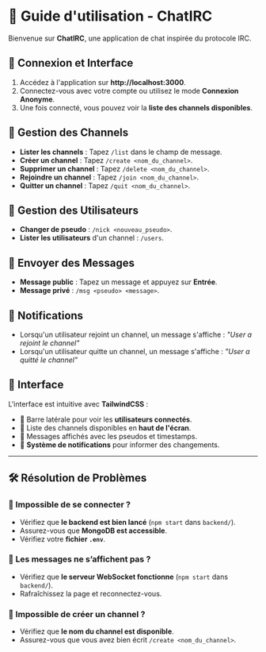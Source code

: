 # 📖 Guide d'utilisation - ChatIRC

Bienvenue sur **ChatIRC**, une application de chat inspirée du protocole IRC.

## 🔹 Connexion et Interface

1. Accédez à l'application sur **http://localhost:3000**.
2. Connectez-vous avec votre compte ou utilisez le mode **Connexion Anonyme**.
3. Une fois connecté, vous pouvez voir la **liste des channels disponibles**.

## 🔹 Gestion des Channels

- **Lister les channels** : Tapez `/list` dans le champ de message.
- **Créer un channel** : Tapez `/create <nom_du_channel>`.
- **Supprimer un channel** : Tapez `/delete <nom_du_channel>`.
- **Rejoindre un channel** : Tapez `/join <nom_du_channel>`.
- **Quitter un channel** : Tapez `/quit <nom_du_channel>`.

## 🔹 Gestion des Utilisateurs

- **Changer de pseudo** : `/nick <nouveau_pseudo>`.
- **Lister les utilisateurs** d'un channel : `/users`.

## 🔹 Envoyer des Messages

- **Message public** : Tapez un message et appuyez sur **Entrée**.
- **Message privé** : `/msg <pseudo> <message>`.

## 🔹 Notifications

- Lorsqu'un utilisateur rejoint un channel, un message s'affiche : _"User a rejoint le channel"_
- Lorsqu'un utilisateur quitte un channel, un message s'affiche : _"User a quitté le channel"_

## 🎨 Interface

L'interface est intuitive avec **TailwindCSS** :
- 📌 Barre latérale pour voir les **utilisateurs connectés**.
- 📌 Liste des channels disponibles en **haut de l'écran**.
- 📌 Messages affichés avec les pseudos et timestamps.
- 📌 **Système de notifications** pour informer des changements.

---

## 🛠️ Résolution de Problèmes

### 🔹 Impossible de se connecter ?
- Vérifiez que **le backend est bien lancé** (`npm start` dans `backend/`).
- Assurez-vous que **MongoDB est accessible**.
- Vérifiez votre **fichier `.env`**.

### 🔹 Les messages ne s’affichent pas ?
- Vérifiez que **le serveur WebSocket fonctionne** (`npm start` dans `backend/`).
- Rafraîchissez la page et reconnectez-vous.

### 🔹 Impossible de créer un channel ?
- Vérifiez que **le nom du channel est disponible**.
- Assurez-vous que vous avez bien écrit `/create <nom_du_channel>`.
